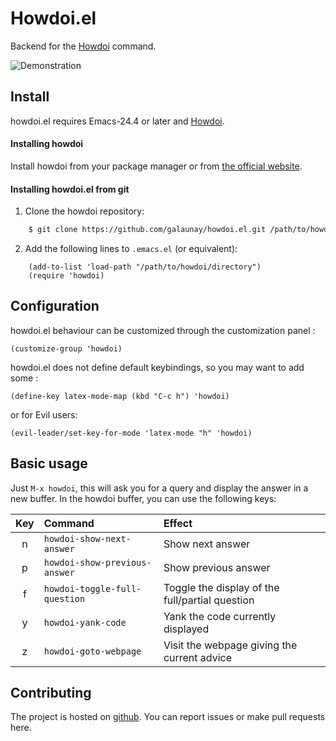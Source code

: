 # Howdoi.el

Backend for the [Howdoi](https://github.com/gleitz/howdoi) command.

![Demonstration](https://raw.githubusercontent.com/galaunay/howdoi.el/master/doc/howdoi.gif)

## Install

howdoi.el requires Emacs-24.4 or later
and [Howdoi](https://github.com/gleitz/howdoi).

#### Installing howdoi

Install howdoi from your package manager or from
[the official website](https://github.com/gleitz/howdoi).

#### Installing howdoi.el from git

  1. Clone the howdoi repository:

```bash
    $ git clone https://github.com/galaunay/howdoi.el.git /path/to/howdoi/directory
```

  2. Add the following lines to `.emacs.el` (or equivalent):

```elisp
    (add-to-list 'load-path "/path/to/howdoi/directory")
    (require 'howdoi)
```

## Configuration

howdoi.el behaviour can be customized through the customization panel :

```elisp
(customize-group 'howdoi)
```

howdoi.el does not define default keybindings, so you may want to add
some :

```elisp
(define-key latex-mode-map (kbd "C-c h") 'howdoi)
```

or for Evil users:

```elisp
(evil-leader/set-key-for-mode 'latex-mode "h" 'howdoi)
```

## Basic usage

Just `M-x howdoi`, this will ask you for a query and display the answer in a new buffer.
In the howdoi buffer, you can use the following keys:

| Key   | Command                        | Effect                                            |
| :---: | :----------------------------- | :----------------------------------------------- |
|   n   | `howdoi-show-next-answer`      | Show next answer                                 |
|   p   | `howdoi-show-previous-answer`  | Show previous answer                             |
|   f   | `howdoi-toggle-full-question`  | Toggle the display of the full/partial question  |
|   y   | `howdoi-yank-code`             | Yank the code currently displayed                |
|   z   | `howdoi-goto-webpage`          | Visit the webpage giving the current advice      |

## Contributing

The project is hosted on [github](https://github.com/galaunay/howdoi.el).
You can report issues or make pull requests here.
